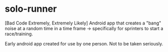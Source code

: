 # solo-runner
[Bad Code Extremely, Extremely Likely] Android app that creates a "bang" noise at a random time in a time frame -> specifically for sprinters to start a race/training.

Early android app created for use by one person. Not to be taken seriously.
